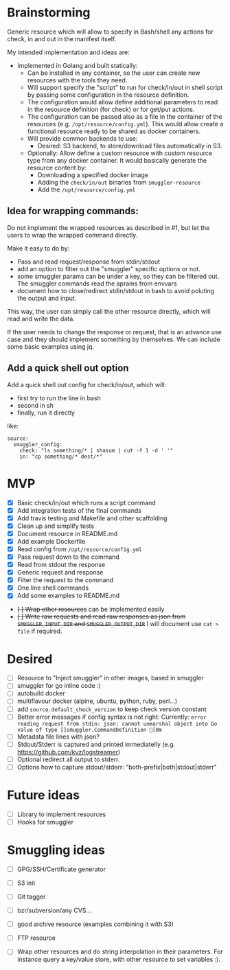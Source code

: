 # Brainstorming

Generic resource which will allow to specify in Bash/shell any actions for
check, in and out in the manifest itself.

My intended implementation and ideas are:

  * Implemented in Golang and built statically:
    * Can be installed in any container, so the user can create new resources
      with the tools they need.
    * Will support specify the "script" to run for check/in/out in shell script
      by passing some configuration in the resource definition.
    * The configuration would allow define additional parameters to read in
      the resource definition (for check) or for get/put actions.
    * The configuration can be passed also as a file in the container of the
      resources (e.g. `/opt/resource/config.yml`). This would allow create
      a functional resource ready to be shared as docker containers.
    * Will provide common backends to use:
      * Desired: S3 backend, to store/download files automatically in S3.
    * Optionally: Allow define a custom resource with custom resource type
      from any docker container. It would basically generate the resource
      content by:
       * Downloading a specified docker image
       * Adding the `check/in/out` binaries from `smuggler-resource`
       * Add the `/opt/resource/config.yml`

## Idea for wrapping commands:

Do not implement the wrapped resources as described in #1,
but let the users to wrap the  wrapped command directly.

Make it easy to do by:

 * Pass and read request/response from stdin/stdout
 * add an option to filter out the "smuggler" specific options or not.
 * some smuggler params can be under a key, so they can be filtered out. The
   smuggler commands read the aprams from envvars
 * document how to close/redirect stdin/stdout in bash to avoid poluting the
   output and input.

This way, the user can simply call the other resource directly, which
will read and write the data.

If the user needs to change the response or request, that is an advance
use case and they should implement something by themselves. We can include
some basic examples using jq.

## Add a quick shell out option

Add a quick shell out config for check/in/out, which will:
 * first try to run the line in bash
 * second in sh
 * finally, run it directly

like:

```
source:
  smuggler_config:
    check: "ls something/* | shasum | cut -f 1 -d ' '"
    in: "cp something/* dest/*"
```

# MVP

 * [X] Basic check/in/out which runs a script command
 * [X] Add integration tests of the final commands
 * [X] Add travis testing and Makefile and other scaffolding
 * [X] Clean up and simplify tests
 * [X] Document resource in README.md
 * [X] Add example Dockerfile
 * [X] Read config from `/opt/resource/config.yml`
 * [X] Pass request down to the command
 * [X] Read from stdout the response
 * [X] Generic request and response
 * [X] Filter the request to the command
 * [X] One line shell commands
 * [X] Add some examples to README.md
 * ~~[ ] Wrap other resources~~ can be implemented easily
 * ~~[ ] Write raw requests and read raw responses as json from
   `SMUGGLER_INPUT_DIR` and `SMUGGLER_OUTPUT_DIR`~~
    I will document use `cat > file` if required.

# Desired

 * [ ] Resource to "Inject smuggler" in other images, based in smuggler
 * [ ] smuggler for go inline code :)
 * [ ] autobuild docker
 * [ ] multiflavour docker (alpine, ubuntu, python, ruby, perl...)
 * [ ] add `source.default_check_version` to keep check version constant
 * [ ] Better error messages if config syntax is not right: Currently: `error reading request from stdin: json: cannot unmarshal object into Go value of type []smuggler.CommandDefinition
[0m`
 * [ ] Metadata file lines with json?
 * [ ] Stdout/Stderr is captured and printed immediatelly (e.g. https://github.com/kvz/logstreamer)
 * [ ] Optional redirect all output to stderr.
 * [ ] Options how to capture stdout/stderr: "both-prefix|both|stdout|stderr"

# Future ideas

 * [ ] Library to implement resources
 * [ ] Hooks for smuggler

# Smuggling ideas

  * [ ] GPG/SSH/Certificate generator
  * [ ] S3 init
  * [ ] Git tagger
  * [ ] bzr/subversion/any CVS...
  * [ ] good archive resource (examples combining it with S3)
  * [ ] FTP resource
  * [ ] Wrap other resources and do string interpolation in their parameters.
        For instance query a key/value store, with other resource to set variables :).

